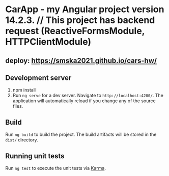 # CarApp - my Angular project version 14.2.3. // This project has backend request (ReactiveFormsModule, HTTPClientModule)
## deploy: https://smska2021.github.io/cars-hw/

## Development server
1) npm install
2) Run `ng serve` for a dev server. Navigate to `http://localhost:4200/`. The application will automatically reload if you change any of the source files.

## Build
Run `ng build` to build the project. The build artifacts will be stored in the `dist/` directory.

## Running unit tests
Run `ng test` to execute the unit tests via [Karma](https://karma-runner.github.io).



